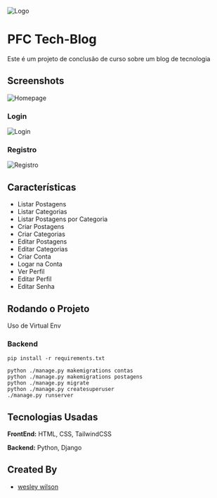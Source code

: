 ![Logo](https://i.imgur.com/cI3icML.png)

# PFC Tech-Blog

Este é um projeto de conclusão de curso sobre um blog de tecnologia

## Screenshots

![Homepage](https://i.imgur.com/mZFKLhn.png)

### Login

![Login](https://i.imgur.com/6g0xoph.png)

### Registro

![Registro](https://i.imgur.com/y2wktIp.png)

## Características

- Listar Postagens
- Listar Categorias
- Listar Postagens por Categoria
- Criar Postagens
- Criar Categorias
- Editar Postagens
- Editar Categorias
- Criar Conta
- Logar na Conta
- Ver Perfil
- Editar Perfil
- Editar Senha

## Rodando o Projeto

Uso de Virtual Env

### Backend

    pip install -r requirements.txt

    python ./manage.py makemigrations contas
    python ./manage.py makemigrations postagens
    python ./manage.py migrate
    python ./manage.py createsuperuser
    ./manage.py runserver

## Tecnologias Usadas

**FrontEnd:** HTML, CSS, TailwindCSS

**Backend:** Python, Django

## Created By

- [wesley wilson](https://github.com/wesleywil)
